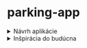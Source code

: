# parking-app
<details>
  <summary>Návrh aplikácie</summary>
1.Hlavná stránka- Zobrazenie parkoviska, základných informácií o parkovacom mieste a jeho rezervácií (Dátum a čas).
<img src=https://user-images.githubusercontent.com/56247627/109429221-ed014380-79fa-11eb-97b4-69fb1f1b6010.png>
2.Parkovacie miesto- Po rozkiknutí sa zobrazia informácie o parkovacom mieste jeho rezervácií a prípadné zarezervovanie miesta + dátum a čas- od kedy do kedy.
<img src=https://user-images.githubusercontent.com/56247627/109429351-9fd1a180-79fb-11eb-906d-4b1dc79c49e8.png>
Detailnejší návrh hlavnej stránky.
<img src=https://user-images.githubusercontent.com/56247627/109429613-dd82fa00-79fc-11eb-94ee-21bd09799697.png>
</details>
<details>
   <summary>Inšpirácia do budúcna</summary>
  -Škálovateľnosť parkovísk
  -Možnosť vytvoriť viac parkovísk a prihlásiť sa do nich
  -História parkovania
</details>
